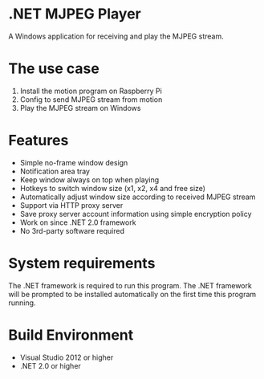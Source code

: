 # .NET MJPEG Player

A Windows application for receiving and play the MJPEG stream.

# The use case

1. Install the motion program on Raspberry Pi
2. Config to send MJPEG stream from motion
3. Play the MJPEG stream on Windows

# Features

- Simple no-frame window design
- Notification area tray
- Keep window always on top when playing
- Hotkeys to switch window size (x1, x2, x4 and free size)
- Automatically adjust window size according to received MJPEG stream
- Support via HTTP proxy server
- Save proxy server account information using simple encryption policy
- Work on since .NET 2.0 framework
- No 3rd-party software required

# System requirements

The .NET framework is required to run this program. 
The .NET framework will be prompted to be installed automatically on the first time this program running.

# Build Environment

- Visual Studio 2012 or higher
- .NET 2.0 or higher
